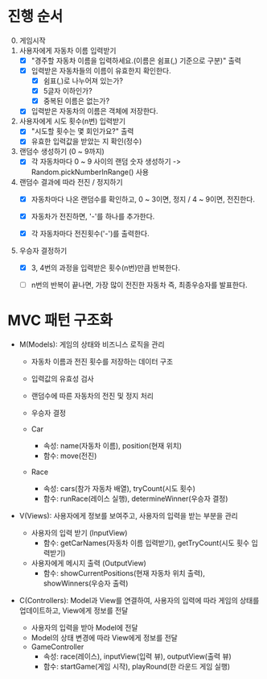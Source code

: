 # 진행 순서

0. 게임시작
1. 사용자에게 자동차 이름 입력받기
    - [X] "경주할 자동차 이름을 입력하세요.(이름은 쉼표(,) 기준으로 구분)" 출력
    - [X] 입력받은 자동차들의 이름이 유효한지 확인한다.
        - [X] 쉼표(,)로 나누어져 있는가?
        - [X] 5글자 이하인가?
        - [X] 중복된 이름은 없는가?
    - [X] 입력받은 자동차의 이름은 객체에 저장한다.

2. 사용자에게 시도 횟수(n번) 입력받기
    - [X] "시도할 횟수는 몇 회인가요?" 출력
    - [X] 유효한 입력값을 받았는 지 확인(정수)

3. 랜덤수 생성하기 (0 ~ 9까지)
    - [X] 각 자동차마다 0 ~ 9 사이의 랜덤 숫자 생성하기 -> Random.pickNumberInRange() 사용

4. 랜덤수 결과에 따라 전진 / 정지하기
    - [X] 자동차마다 나온 랜덤수를 확인하고, 0 ~ 3이면, 정지 / 4 ~ 9이면, 전진한다.
    - [X] 자동차가 전진하면, '-'를 하나를 추가한다.
    - [X] 각 자동차마다 전진횟수('-')를 출력한다.


5. 우승자 결정하기
    - [X] 3, 4번의 과정을 입력받은 횟수(n번)만큼 반복한다.
    - [ ] n번의 반복이 끝나면, 가장 많이 전진한 자동차 즉, 최종우승자를 발표한다. 


# MVC 패턴 구조화

- M(Models): 게임의 상태와 비즈니스 로직을 관리

    - 자동차 이름과 전진 횟수를 저장하는 데이터 구조
    - 입력값의 유효성 검사
    - 랜덤수에 따른 자동차의 전진 및 정지 처리
    - 우승자 결정

    - Car
        - 속성: name(자동차 이름), position(현재 위치)
        - 함수: move(전진)
    - Race
        - 속성: cars(참가 자동차 배열), tryCount(시도 횟수)
        - 함수: runRace(레이스 실행), determineWinner(우승자 결정)

- V(Views): 사용자에게 정보를 보여주고, 사용자의 입력을 받는 부분을 관리

    - 사용자의 입력 받기 (InputView)
        - 함수: getCarNames(자동차 이름 입력받기), getTryCount(시도 횟수 입력받기)
    - 사용자에게 메시지 출력 (OutputView)
        - 함수: showCurrentPositions(현재 자동차 위치 출력), showWinners(우승자 출력)

- C(Controllers): Model과 View를 연결하여, 사용자의 입력에 따라 게임의 상태를 업데이트하고, View에게 정보를 전달

    - 사용자의 입력을 받아 Model에 전달
    - Model의 상태 변경에 따라 View에게 정보를 전달
    - GameController
        - 속성: race(레이스), inputView(입력 뷰), outputView(출력 뷰)
        - 함수: startGame(게임 시작), playRound(한 라운드 게임 실행)